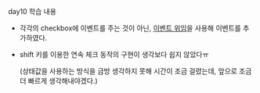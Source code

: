 day10 학습 내용

- 각각의 checkbox에 이벤트를 주는 것이 아닌, [이벤트 위임](https://ko.javascript.info/event-delegation)을 사용해 이벤트를 추가하였다.

- shift 키를 이용한 연속 체크 동작의 구현이 생각보다 쉽지 않았다ㅠ

  (상태값을 사용하는 방식을 금방 생각하지 못해 시간이 조금 걸렸는데, 앞으로 조금 더 빠르게 생각해내야겠다.)
